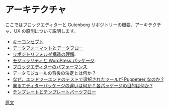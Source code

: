 <!-- 
# Architecture
 -->
# アーキテクチャ

<!--  
Let’s look at the big picture and the architectural and UX principles of the block editor and the Gutenberg repository.
 -->  
ここではブロックエディターと Gutenberg リポジトリーの概要、アーキテクチャ、UX の原則について説明します。

<!-- 
- [Key Concepts](https://ja.wordpress.org/team/handbook/block-editor/architecture/key-concepts/)
- [Data Format And Data Flow](https://ja.wordpress.org/team/handbook/block-editor/architecture/data-flow/)
- [Understand the repository folder structure](https://ja.wordpress.org/team/handbook/block-editor/principles/architecture/folder-structure/).
- [Modularity and WordPress Packages](https://ja.wordpress.org/team/handbook/block-editor/principles/architecture/modularity).
- [Block Editor Performance](https://ja.wordpress.org/team/handbook/block-editor/principles/architecture/performance).
- What are the decision decisions behind the Data Module?
- [Why is Puppeteer the tool of choice for end-to-end tests?](https://ja.wordpress.org/team/handbook/block-editor/principles/architecture/automated-testing)
- [What's the difference between the different editor packages? What's the purpose of each package?](https://ja.wordpress.org/team/handbook/block-editor/principles/architecture/modularity#whats-the-difference-between-the-different-editor-packages-whats-the-purpose-of-each-package)
- [Template and template parts flows](https://ja.wordpress.org/team/handbook/block-editor/principles/architecture/fse-templates/)
 -->
- [キーコンセプト](https://ja.wordpress.org/team/handbook/block-editor/architecture/key-concepts/)
- [データフォーマットとデータフロー](https://ja.wordpress.org/team/handbook/block-editor/architecture/data-flow/)
- [リポジトリフォルダ構造の理解](https://ja.wordpress.org/team/handbook/block-editor/principles/architecture/folder-structure/).
- [モジュラリティと WordPress パッケージ](https://ja.wordpress.org/team/handbook/block-editor/principles/architecture/modularity).
- [ブロックエディターのパフォーマンス](https://ja.wordpress.org/team/handbook/block-editor/principles/architecture/performance).
- データモジュールの背後の決定とは何か ?
- [なぜ、エンドツーエンドのテストで選択されたツールが Puppeteer なのか ?](https://ja.wordpress.org/team/handbook/block-editor/principles/architecture/automated-testing)
- [異るエディターパッケージの違いは何か ? 各パッケージの目的は何か ?](https://ja.wordpress.org/team/handbook/block-editor/principles/architecture/modularity#whats-the-difference-between-the-different-editor-packages-whats-the-purpose-of-each-package)
- [テンプレートとテンプレートパーツフロー](https://ja.wordpress.org/team/handbook/block-editor/principles/architecture/fse-templates/)

[原文](https://github.com/WordPress/gutenberg/blob/master/docs/architecture/readme.md)
